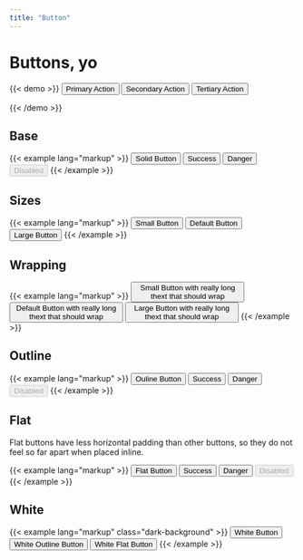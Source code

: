 ```yaml
---
title: "Button"
---
```

# Buttons, yo

{{< demo >}}
<button class="button">Primary Action</button>
<button class="button button--outline">Secondary Action</button>
<button class="button button--flat">Tertiary Action</button>

{{< /demo >}}


## Base
{{< example lang="markup" >}}
<button class="button">Solid Button</button>
<button class="button button--success">Success</button>
<button class="button button--danger">Danger</button>
<button class="button" disabled>Disabled</button>
{{< /example >}}

## Sizes
{{< example lang="markup" >}}
<button class="button button--small">Small Button</button>
<button class="button">Default Button</button>
<button class="button button--large">Large Button</button>
{{< /example >}}

## Wrapping
{{< example lang="markup" >}}
<button style="width:200px" class="button button--small">Small Button with really long thext that should wrap</button>
<button style="width:200px" class="button">Default Button with really long thext that should wrap</button>
<button style="width:200px" class="button button--large">Large Button with really long thext that should wrap</button>
{{< /example >}}


## Outline
{{< example lang="markup" >}}
<button class="button button--outline">Ouline Button</button>
<button class="button button--outline button--success">Success</button>
<button class="button button--outline button--danger">Danger</button>
<button class="button button--outline" disabled>Disabled</button>
{{< /example >}}


## Flat

Flat buttons have less horizontal padding than other buttons, so they do not feel so far apart when placed inline.

{{< example lang="markup" >}}
<button class="button button--flat">Flat Button</button>
<button class="button button--flat button--success">Success</button>
<button class="button button--flat button--danger">Danger</button>
<button class="button button--flat" disabled>Disabled</button>
{{< /example >}}

## White
{{< example lang="markup" class="dark-background" >}}
<button class="button button--white">White Button</button>
<button class="button button--white button--outline">White Outline Button</button>
<button class="button button--white button--flat">White Flat Button</button>
{{< /example >}}
